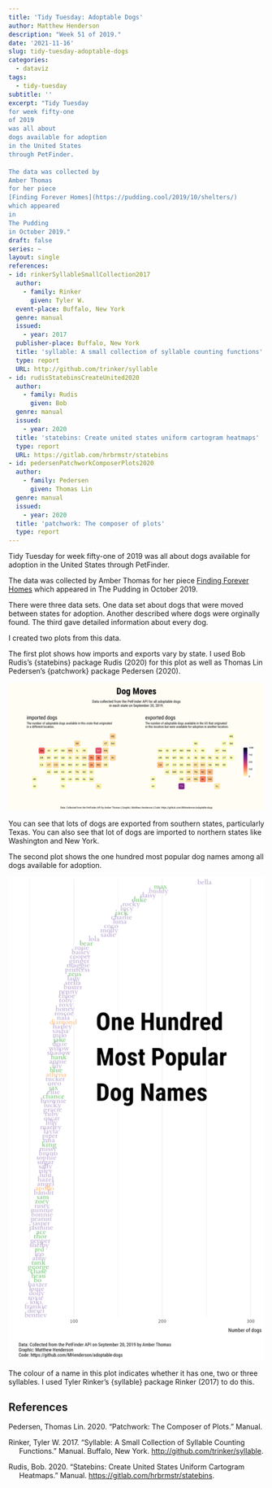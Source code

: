 ```yaml
---
title: 'Tidy Tuesday: Adoptable Dogs'
author: Matthew Henderson
description: "Week 51 of 2019."
date: '2021-11-16'
slug: tidy-tuesday-adoptable-dogs
categories:
  - dataviz
tags:
  - tidy-tuesday
subtitle: ''
excerpt: "Tidy Tuesday
for week fifty-one
of 2019
was all about
dogs available for adoption
in the United States
through PetFinder.

The data was collected by
Amber Thomas
for her piece
[Finding Forever Homes](https://pudding.cool/2019/10/shelters/)
which appeared
in
The Pudding
in October 2019."
draft: false
series: ~
layout: single
references:
- id: rinkerSyllableSmallCollection2017
  author:
    - family: Rinker
      given: Tyler W.
  event-place: Buffalo, New York
  genre: manual
  issued:
    - year: 2017
  publisher-place: Buffalo, New York
  title: 'syllable: A small collection of syllable counting functions'
  type: report
  URL: http://github.com/trinker/syllable
- id: rudisStatebinsCreateUnited2020
  author:
    - family: Rudis
      given: Bob
  genre: manual
  issued:
    - year: 2020
  title: 'statebins: Create united states uniform cartogram heatmaps'
  type: report
  URL: https://gitlab.com/hrbrmstr/statebins
- id: pedersenPatchworkComposerPlots2020
  author:
    - family: Pedersen
      given: Thomas Lin
  genre: manual
  issued:
    - year: 2020
  title: 'patchwork: The composer of plots'
  type: report
---
```


Tidy Tuesday
for week fifty-one
of 2019
was all about
dogs available for adoption
in the United States
through PetFinder.

The data was collected by
Amber Thomas
for her piece
[Finding Forever Homes](https://pudding.cool/2019/10/shelters/)
which appeared
in
The Pudding
in October 2019.

There were three data sets.
One data set about
dogs that were moved between
states for adoption.
Another
described where dogs
were orginally found.
The third gave
detailed information about
every dog.

I created two plots from this data.

The first plot shows how
imports
and exports vary by state.
I used
Bob Rudis’s
{statebins}
package
Rudis (2020)
for this plot
as well as
Thomas Lin Pedersen’s
{patchwork}
package
Pedersen (2020).

![](dog-moves.png)

You can see that
lots of dogs are exported
from southern states,
particularly Texas.
You can also see that
lot of dogs are imported
to northern states
like Washington
and New York.

The second plot shows
the one hundred
most popular
dog names
among all dogs available
for adoption.

![](most-popular-names.png)

The colour of a name
in this plot
indicates whether it
has one,
two
or three syllables.
I used
Tyler Rinker’s
{syllable}
package
Rinker (2017)
to do this.

## References

<div id="refs" class="references csl-bib-body hanging-indent">

<div id="ref-pedersenPatchworkComposerPlots2020" class="csl-entry">

Pedersen, Thomas Lin. 2020. “Patchwork: The Composer of Plots.” Manual.

</div>

<div id="ref-rinkerSyllableSmallCollection2017" class="csl-entry">

Rinker, Tyler W. 2017. “Syllable: A Small Collection of Syllable Counting Functions.” Manual. Buffalo, New York. <http://github.com/trinker/syllable>.

</div>

<div id="ref-rudisStatebinsCreateUnited2020" class="csl-entry">

Rudis, Bob. 2020. “Statebins: Create United States Uniform Cartogram Heatmaps.” Manual. <https://gitlab.com/hrbrmstr/statebins>.

</div>

</div>
